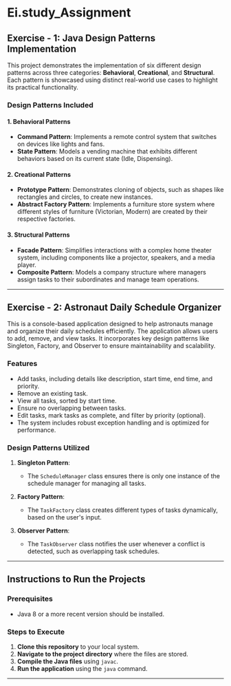 # Ei.study_Assignment
## Exercise - 1: Java Design Patterns Implementation

This project demonstrates the implementation of six different design patterns across three categories: **Behavioral**, **Creational**, and **Structural**. Each pattern is showcased using distinct real-world use cases to highlight its practical functionality.

### Design Patterns Included

#### 1. **Behavioral Patterns**
- **Command Pattern**: Implements a remote control system that switches on devices like lights and fans.
- **State Pattern**: Models a vending machine that exhibits different behaviors based on its current state (Idle, Dispensing).

#### 2. **Creational Patterns**
- **Prototype Pattern**: Demonstrates cloning of objects, such as shapes like rectangles and circles, to create new instances.
- **Abstract Factory Pattern**: Implements a furniture store system where different styles of furniture (Victorian, Modern) are created by their respective factories.

#### 3. **Structural Patterns**
- **Facade Pattern**: Simplifies interactions with a complex home theater system, including components like a projector, speakers, and a media player.
- **Composite Pattern**: Models a company structure where managers assign tasks to their subordinates and manage team operations.

---

## Exercise - 2: Astronaut Daily Schedule Organizer

This is a console-based application designed to help astronauts manage and organize their daily schedules efficiently. The application allows users to add, remove, and view tasks. It incorporates key design patterns like Singleton, Factory, and Observer to ensure maintainability and scalability.

### Features

- Add tasks, including details like description, start time, end time, and priority.
- Remove an existing task.
- View all tasks, sorted by start time.
- Ensure no overlapping between tasks.
- Edit tasks, mark tasks as complete, and filter by priority (optional).
- The system includes robust exception handling and is optimized for performance.

### Design Patterns Utilized

1. **Singleton Pattern**: 
   - The `ScheduleManager` class ensures there is only one instance of the schedule manager for managing all tasks.
   
2. **Factory Pattern**: 
   - The `TaskFactory` class creates different types of tasks dynamically, based on the user's input.

3. **Observer Pattern**: 
   - The `TaskObserver` class notifies the user whenever a conflict is detected, such as overlapping task schedules.

---

## Instructions to Run the Projects

### Prerequisites

- Java 8 or a more recent version should be installed.

### Steps to Execute

1. **Clone this repository** to your local system.
2. **Navigate to the project directory** where the files are stored.
3. **Compile the Java files** using `javac`.
4. **Run the application** using the `java` command.

---
